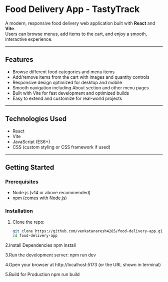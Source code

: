 # Food Delivery App - TastyTrack

A modern, responsive food delivery web application built with **React** and **Vite**.  
Users can browse menus, add items to the cart, and enjoy a smooth, interactive experience.

---

## Features

- Browse different food categories and menu items  
- Add/remove items from the cart with images and quantity controls  
- Responsive design optimized for desktop and mobile  
- Smooth navigation including About section and other menu pages  
- Built with Vite for fast development and optimized builds  
- Easy to extend and customize for real-world projects

---

## Technologies Used

- React  
- Vite  
- JavaScript (ES6+)  
- CSS (custom styling or CSS framework if used)  

---

## Getting Started

### Prerequisites

- Node.js (v14 or above recommended)  
- npm (comes with Node.js)

### Installation

1. Clone the repo:
   ```bash
   git clone https://github.com/venkatanaresh4285/food-delivery-app.git
   cd food-delivery-app

2.Install Dependencies
  npm install

3.Run the development server:
  npm run dev

4.Open your browser at http://localhost:5173 (or the URL shown in terminal)

5.Build for Production
  npm run build

